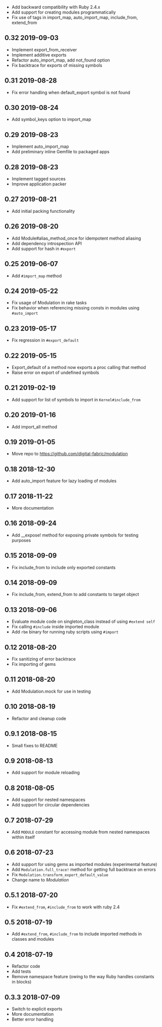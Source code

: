 * Add backward compatibility with Ruby 2.4.x
* Add support for creating modules programmatically
* Fix use of tags in import_map, auto_import_map, include_from, extend_from

0.32 2019-09-03
---------------

* Implement export_from_receiver
* Implement additive exports
* Refactor auto_import_map, add not_found option
* Fix backtrace for exports of missing symbols

0.31 2019-08-28
---------------

* Fix error handling when default_export symbol is not found

0.30 2019-08-24
---------------

* Add symbol_keys option to import_map

0.29 2019-08-23
---------------

* Implement auto_import_map
* Add preliminary inline Gemfile to packaged apps

0.28 2019-08-23
---------------

* Implement tagged sources
* Improve application packer

0.27 2019-08-21
---------------

* Add initial packing functionality

0.26 2019-08-20
---------------

* Add Module#alias_method_once for idempotent method aliasing
* Add dependency introspection API
* Add support for hash in `#export`

0.25 2019-06-07
---------------

* Add `#import_map` method

0.24 2019-05-22
---------------

* Fix usage of Modulation in rake tasks
* Fix behavior when referencing missing consts in modules using `#auto_import`

0.23 2019-05-17
---------------

* Fix regression in `#export_default`

0.22 2019-05-15
---------------

* Export_default of a method now exports a proc calling that method
* Raise error on export of undefined symbols

0.21 2019-02-19
---------------

* Add support for list of symbols to import in `Kernel#include_from`

0.20 2019-01-16
---------------

* Add import_all method

0.19 2019-01-05
---------------

* Move repo to https://github.com/digital-fabric/modulation

0.18 2018-12-30
---------------

* Add auto_import feature for lazy loading of modules

0.17 2018-11-22
---------------

* More documentation

0.16 2018-09-24
---------------

* Add __expose! method for exposing private symbols for testing purposes

0.15 2018-09-09
---------------

* Fix include_from to include only exported constants

0.14 2018-09-09
---------------

* Fix include_from, extend_from to add constants to target object

0.13 2018-09-06
---------------

* Evaluate module code on singleton_class instead of using `#extend self`
* Fix calling `#include` inside imported module
* Add `rbm` binary for running ruby scripts using `#import`

0.12 2018-08-20
---------------

* Fix sanitizing of error backtrace
* Fix importing of gems

0.11 2018-08-20
---------------

* Add Modulation.mock for use in testing

0.10 2018-08-19
---------------

* Refactor and cleanup code

0.9.1 2018-08-15
----------------

* Small fixes to README

0.9 2018-08-13
--------------

* Add support for module reloading

0.8 2018-08-05
--------------

* Add support for nested namespaces
* Add support for circular dependencies

0.7 2018-07-29
--------------

* Add `MODULE` constant for accessing module from nested namespaces within itself

0.6 2018-07-23
--------------

* Add support for using gems as imported modules (experimental feature)
* Add `Modulation.full_trace!` method for getting full backtrace on errors
* Fix `Modulation.transform_export_default_value`
* Change name to *Modulation*

0.5.1 2018-07-20
----------------

* Fix `#extend_from`, `#include_from` to work with ruby 2.4

0.5 2018-07-19
--------------

* Add `#extend_from`, `#include_from` to include imported methods in classes
  and modules

0.4 2018-07-19
--------------

* Refactor code
* Add tests
* Remove namespace feature (owing to the way Ruby handles constants in blocks)

0.3.3 2018-07-09
----------------

* Switch to explicit exports
* More documentation
* Better error handling